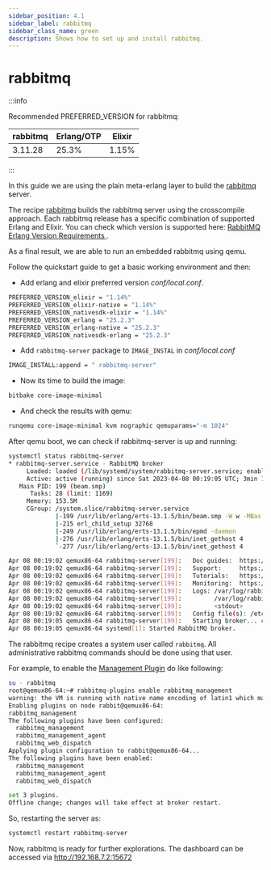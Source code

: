 ```yaml
---
sidebar_position: 4.1
sidebar_label: rabbitmq
sidebar_class_name: green
description: Shows how to set up and install rabbitmq.
---
```


# rabbitmq

:::info

Recommended PREFERRED_VERSION for rabbitmq:

| rabbitmq | Erlang/OTP | Elixir |
| ---------| ---------- | ------ |
| 3.11.28  | 25.3%      | 1.15%  |

:::

In this guide we are using the plain meta-erlang layer to build the
[rabbitmq](https://www.rabbitmq.com/) server.

The recipe
[rabbitmq](https://github.com/meta-erlang/meta-erlang/blob/master/recipes-connectivity/rabbitmq/)
builds the rabbitmq server using the crosscompile approach. Each rabbitmq
release has a specific combination of supported Erlang and Elixir. You can check
which version is supported here:
[ RabbitMQ Erlang Version Requirements ](https://www.rabbitmq.com/which-erlang.html).

As a final result, we are able to run an embedded rabbitmq using qemu.

Follow the quickstart guide to get a basic working environment and then:

- Add erlang and elixir preferred version _conf/local.conf_.

```bash
PREFERRED_VERSION_elixir = "1.14%"
PREFERRED_VERSION_elixir-native = "1.14%"
PREFERRED_VERSION_nativesdk-elixir = "1.14%"
PREFERRED_VERSION_erlang = "25.2.3"
PREFERRED_VERSION_erlang-native = "25.2.3"
PREFERRED_VERSION_nativesdk-erlang = "25.2.3"
```

- Add `rabbitmq-server` package to `IMAGE_INSTAL` in _conf/local.conf_

```bash
IMAGE_INSTALL:append = " rabbitmq-server"
```

- Now its time to build the image:

```bash
bitbake core-image-minimal
```

- And check the results with qemu:

```bash
runqemu core-image-minimal kvm nographic qemuparams="-m 1024"
```

After qemu boot, we can check if rabbitmq-server is up and running:

```bash
systemctl status rabbitmq-server
* rabbitmq-server.service - RabbitMQ broker
     Loaded: loaded (/lib/systemd/system/rabbitmq-server.service; enabled; preset: enabled)
     Active: active (running) since Sat 2023-04-08 00:19:05 UTC; 3min 1s ago
   Main PID: 199 (beam.smp)
      Tasks: 28 (limit: 1169)
     Memory: 153.5M
     CGroup: /system.slice/rabbitmq-server.service
             |-199 /usr/lib/erlang/erts-13.1.5/bin/beam.smp -W w -MBas ageffcbf -MHas ageffcbf -MBlmbcs 512 -MHlmbcs 512 -MMmcs 30 -P 1048576 -t 5000000 -stbt db -zdbbl 128000 -sbwt none -sbwtdcpu none -sb...
             |-215 erl_child_setup 32768
             |-249 /usr/lib/erlang/erts-13.1.5/bin/epmd -daemon
             |-276 /usr/lib/erlang/erts-13.1.5/bin/inet_gethost 4
             `-277 /usr/lib/erlang/erts-13.1.5/bin/inet_gethost 4

Apr 08 00:19:02 qemux86-64 rabbitmq-server[199]:   Doc guides:  https://rabbitmq.com/documentation.html
Apr 08 00:19:02 qemux86-64 rabbitmq-server[199]:   Support:     https://rabbitmq.com/contact.html
Apr 08 00:19:02 qemux86-64 rabbitmq-server[199]:   Tutorials:   https://rabbitmq.com/getstarted.html
Apr 08 00:19:02 qemux86-64 rabbitmq-server[199]:   Monitoring:  https://rabbitmq.com/monitoring.html
Apr 08 00:19:02 qemux86-64 rabbitmq-server[199]:   Logs: /var/log/rabbitmq/rabbit@qemux86-64.log
Apr 08 00:19:02 qemux86-64 rabbitmq-server[199]:         /var/log/rabbitmq/rabbit@qemux86-64_upgrade.log
Apr 08 00:19:02 qemux86-64 rabbitmq-server[199]:         <stdout>
Apr 08 00:19:02 qemux86-64 rabbitmq-server[199]:   Config file(s): /etc/rabbitmq/rabbitmq.conf
Apr 08 00:19:05 qemux86-64 rabbitmq-server[199]:   Starting broker... completed with 0 plugins.
Apr 08 00:19:05 qemux86-64 systemd[1]: Started RabbitMQ broker.
```

The rabbitmq recipe creates a system user called `rabbitmq`. All administrative
rabbitmq commands should be done using that user.

For example, to enable the
[Management Plugin](https://rabbitmq.com/management.html) do like following:

```bash
su - rabbitmq
root@qemux86-64:~# rabbitmq-plugins enable rabbitmq_management
warning: the VM is running with native name encoding of latin1 which may cause Elixir to malfunction as it expects utf8. Please ensure your locale is set to UTF-8 (which can be verified by running "locale" i)
Enabling plugins on node rabbit@qemux86-64:
rabbitmq_management
The following plugins have been configured:
  rabbitmq_management
  rabbitmq_management_agent
  rabbitmq_web_dispatch
Applying plugin configuration to rabbit@qemux86-64...
The following plugins have been enabled:
  rabbitmq_management
  rabbitmq_management_agent
  rabbitmq_web_dispatch

set 3 plugins.
Offline change; changes will take effect at broker restart.
```

So, restarting the server as:

```bash
systemctl restart rabbitmq-server
```

Now, rabbitmq is ready for further explorations. The dashboard can be accessed
via http://192.168.7.2:15672
